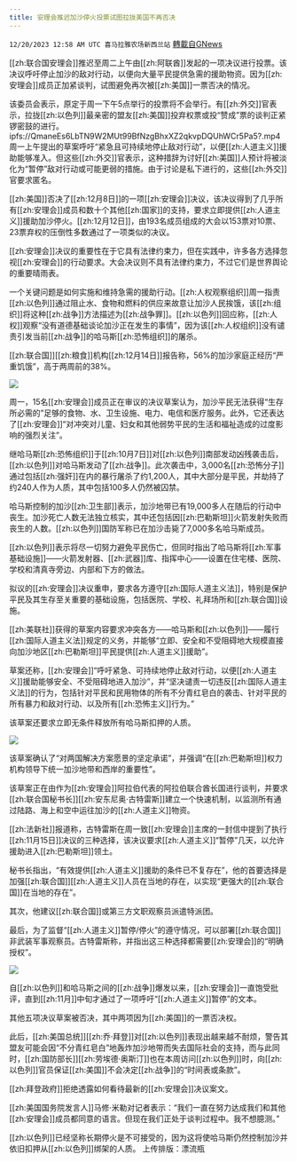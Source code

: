 ```yaml
---
title: 安理会推迟加沙停火投票试图拉拢美国不再否决
---
```

`12/20/2023 12:58 AM UTC 喜马拉雅农场新西兰站` [轉載自GNews](https://gnews.org/articles/2130354)

[[zh:联合国安理会]]推迟至周二上午由[[zh:阿联酋]]发起的一项决议进行投票。该决议呼吁停止加沙的敌对行动，以便向大量平民提供急需的援助物资。因为[[zh:安理会]]成员正加紧谈判，试图避免再次被[[zh:美国]]一票否决的情况。

该委员会表示，原定于周一下午5点举行的投票将不会举行。有[[zh:外交]]官表示，拉拢[[zh:以色列]]最亲密的盟友[[zh:美国]]投弃权票或投“赞成”票的谈判正紧锣密鼓的进行。
ipfs://QmaneEs6LbTN9W2MUt99BfNzgBhxXZ2qkvpDQUhWCr5Pa5?.mp4
周一上午提出的草案呼吁“紧急且可持续地停止敌对行动”，以便[[zh:人道主义]]援助能够准入。但这些[[zh:外交]]官表示，这种措辞为讨好[[zh:美国]]人预计将被淡化为“暂停”敌对行动或可能更弱的措施。由于讨论是私下进行的，这些[[zh:外交]]官要求匿名。

[[zh:美国]]否决了[[zh:12月8日]]的一项[[zh:安理会]]决议，该决议得到了几乎所有[[zh:安理会]]成员和数十个其他[[zh:国家]]的支持，要求立即提供[[zh:人道主义]]援助加沙停火。[[zh:12月12日]]，由193名成员组成的大会以153票对10票、23票弃权的压倒性多数通过了一项类似的决议。

[[zh:安理会]]决议的重要性在于它具有法律约束力，但在实践中，许多各方选择忽视[[zh:安理会]]的行动要求。大会决议则不具有法律约束力，不过它们是世界舆论的重要晴雨表。

一个关键问题是如何实施和维持急需的援助行动。[[zh:人权观察组织]]周一指责[[zh:以色列]]通过阻止水、食物和燃料的供应来故意让加沙人民挨饿，该[[zh:组织]]将这种[[zh:战争]]方法描述为[[zh:战争罪]]。[[zh:以色列]]回应称，[[zh:人权]]观察“没有道德基础谈论加沙正在发生的事情”，因为该[[zh:人权组织]]没有谴责引发当前[[zh:战争]]的哈马斯[[zh:恐怖组织]]的屠杀。

[[zh:联合国]][[zh:粮食]]机构[[zh:12月14日]]报告称，56%的加沙家庭正经历“严重饥饿”，高于两周前的38%。

![](ipfs://QmQfWNoRKKcR3gfe5ducoeozbd1Kvt2fv8PCnjVquDYfrD?.png)

周一，15名[[zh:安理会]]成员正在审议的决议草案认为，加沙平民无法获得“生存所必需的”足够的食物、水、卫生设施、电力、电信和医疗服务。此外，它还表达了[[zh:安理会]]“对冲突对儿童、妇女和其他弱势平民的生活和福祉造成的过度影响的强烈关注”。

继哈马斯[[zh:恐怖组织]]于[[zh:10月7日]]对[[zh:以色列]]南部发动凶残袭击后，[[zh:以色列]]对哈马斯发动了[[zh:战争]]。此次袭击中，3,000名[[zh:恐怖分子]]通过包括[[zh:强奸]]在内的暴行屠杀了约1,200人，其中大部分是平民，并劫持了约240人作为人质，其中包括100多人仍然被囚禁。

哈马斯控制的加沙[[zh:卫生部]]表示，加沙地带已有19,000多人在随后的行动中丧生。加沙死亡人数无法独立核实，其中还包括因[[zh:巴勒斯坦]]火箭发射失败而丧生的人数。[[zh:以色列]]国防军称已在加沙击毙了7,000多名哈马斯成员。

[[zh:以色列]]表示将尽一切努力避免平民伤亡，但同时指出了哈马斯将[[zh:军事基础设施]]——火箭发射器、[[zh:武器]]库、指挥中心——设置在住宅楼、医院、学校和清真寺旁边、内部和下方的做法。

拟议的[[zh:安理会]]决议重申，要求各方遵守[[zh:国际人道主义法]]，特别是保护平民及其生存至关重要的基础设施，包括医院、学校、礼拜场所和[[zh:联合国]]设施。

[[zh:美联社]]获得的草案内容要求冲突各方——哈马斯和[[zh:以色列]]——履行[[zh:国际人道主义法]]规定的义务，并能够“立即、安全和不受阻碍地大规模直接向加沙地区[[zh:巴勒斯坦]]平民提供[[zh:人道主义]]援助”。

草案还称，[[zh:安理会]]“呼吁紧急、可持续地停止敌对行动，以便[[zh:人道主义]]援助能够安全、不受阻碍地进入加沙”，并“坚决谴责一切违反[[zh:国际人道主义法]]的行为，包括针对平民和民用物体的所有不分青红皂白的袭击、针对平民的所有暴力和敌对行动、以及所有[[zh:恐怖主义]]行为。”

该草案还要求立即无条件释放所有哈马斯扣押的人质。

![](ipfs://QmSDCACReuQb7c9BSw9LxXB45VFG6PjcxD7TVNzXB45Yj9?.png)

该草案确认了“对两国解决方案愿景的坚定承诺”，并强调“在[[zh:巴勒斯坦]]权力机构领导下统一加沙地带和西岸的重要性”。

该草案正在由作为[[zh:安理会]]阿拉伯代表的阿拉伯联合酋长国进行谈判，并要求[[zh:联合国秘书长]][[zh:安东尼奥·古特雷斯]]建立一个快速机制，以监测所有通过陆路、海上和空中运往加沙的[[zh:人道主义]]物资。

[[zh:法新社]]报道称，古特雷斯在周一致[[zh:安理会]]主席的一封信中提到了执行[[zh:11月15日]]决议的三种选择，该决议要求[[zh:人道主义]]“暂停”几天，以允许援助进入[[zh:巴勒斯坦]]领土。

秘书长指出，“有效提供[[zh:人道主义]]援助的条件已不复存在”，他的首要选择是加强[[zh:联合国]][[zh:人道主义]]人员在当地的存在，以实现“更强大的[[zh:联合国]]在当地的存在”。

其次，他建议[[zh:联合国]]或第三方文职观察员派遣特派团。

最后，为了监督“[[zh:人道主义]]暂停/停火”的遵守情况，可以部署[[zh:联合国]]非武装军事观察员。古特雷斯称，并指出这三种选择都需要[[zh:安理会]]的“明确授权”。

![](ipfs://Qmd8NS4gdXrfDEqYrCZ6QfdrtGr3PMH9ZNTEQpzHEjumcy?.png)

自[[zh:以色列]]和哈马斯之间的[[zh:战争]]爆发以来，[[zh:安理会]]一直饱受批评，直到[[zh:11月]]中旬才通过了一项呼吁“[[zh:人道主义]]暂停”的文本。

其他五项决议草案被否决，其中两项因为[[zh:美国]]的一票否决权。

此后，[[zh:美国总统]][[zh:乔·拜登]]对[[zh:以色列]]表现出越来越不耐烦，警告其盟友可能会因“不分青红皂白”地轰炸加沙地带而失去国际社会的支持，而与此同时，[[zh:国防部长]][[zh:劳埃德·奥斯汀]]也在本周访问[[zh:以色列]]时，向[[zh:以色列]]官员保证[[zh:美国]]不会决定[[zh:战争]]的“时间表或条款”。

[[zh:拜登政府]]拒绝透露如何看待最新的[[zh:安理会]]决议案文。

[[zh:美国国务院发言人]]马修·米勒对记者表示：“我们一直在努力达成我们和其他[[zh:安理会]]成员都同意的语言。但现在我们正处于谈判过程中。我不想臆测。”

[[zh:以色列]]已经坚称长期停火是不可接受的，因为这将使哈马斯仍然控制加沙并依旧扣押从[[zh:以色列]]绑架的人质。
上传排版：漂流瓶
